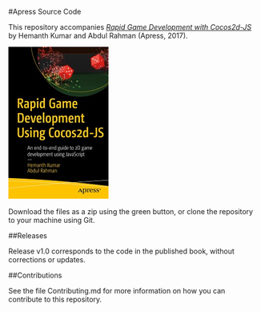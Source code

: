 #Apress Source Code

This repository accompanies [*Rapid Game Development with Cocos2d-JS*](http://www.apress.com/9781484225523) by Hemanth Kumar and Abdul Rahman (Apress, 2017).

![Cover image](9781484225523.jpg)

Download the files as a zip using the green button, or clone the repository to your machine using Git.

##Releases

Release v1.0 corresponds to the code in the published book, without corrections or updates.

##Contributions

See the file Contributing.md for more information on how you can contribute to this repository.
